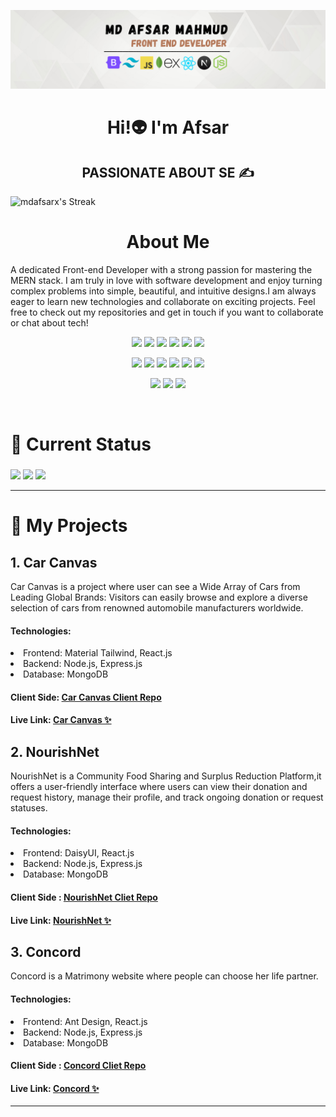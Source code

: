 
![Frontend development](https://raw.githubusercontent.com/Mdafsarx/Mdafsarx/main/Olivia%20Wilson%20(3).png)

<h1 align="center">Hi!👽 I'm Afsar</h1>
<h2 style="text-align:center;" align="center">PASSIONATE ABOUT SE ✍</h2>
<div>
  <img src="https://github-readme-streak-stats.herokuapp.com/?user=mdafsarx&theme=highcontrast&hide_border=true" alt="mdafsarx's Streak" width="100%" height="200" >
</div>
<h1 align="center">About Me</h1>
A dedicated Front-end Developer with a strong passion for mastering the MERN stack. I am truly in love with software development and enjoy turning complex problems into simple, beautiful, and intuitive designs.I am always eager to learn new technologies and collaborate on exciting projects. Feel free to check out my repositories and get in touch if you want to collaborate or chat about tech!
<br>
<p align="center">
<img src="https://github.com/mir-hussain/mir-hussain/blob/main/images/icons/HTML.png"/>
<img src="https://github.com/mir-hussain/mir-hussain/blob/main/images/icons/css.png"/>
<img src="https://github.com/mir-hussain/mir-hussain/blob/main/images/icons/JavaScript.png"/>
<img src="https://github.com/mir-hussain/mir-hussain/blob/main/images/icons/python.png"/>
<img src="https://github.com/mir-hussain/mir-hussain/blob/main/images/icons/c.png"/>
<img src="https://github.com/mir-hussain/mir-hussain/blob/main/images/icons/cpp.png"/>
</p>
<p align="center">
<img src="https://github.com/mir-hussain/mir-hussain/blob/main/images/icons/react.png"/>
<img src="https://github.com/mir-hussain/mir-hussain/blob/main/images/icons/redux.png"/>
<img src="https://github.com/mir-hussain/mir-hussain/blob/main/images/icons/sass.png"/>
<img src="https://github.com/mir-hussain/mir-hussain/blob/main/images/icons/tailwind.png"/>
<img src="https://github.com/mir-hussain/mir-hussain/blob/main/images/icons/Bootsrap.png"/>
<img src="https://github.com/mir-hussain/mir-hussain/blob/main/images/icons/firebase.png"/>
</p>
<p align="center">
<img src="https://github.com/mir-hussain/mir-hussain/blob/main/images/icons/node.png"/>
<img src="https://github.com/mir-hussain/mir-hussain/blob/main/images/icons/express.png"/>
<img src="https://github.com/mir-hussain/mir-hussain/blob/main/images/icons/mongo.png"/>
</p><br/>

# 🎯 Current Status

###

![](http://github-profile-summary-cards.vercel.app/api/cards/profile-details?username=IshakQuresheeAkib&theme=nord_bright)
![](http://github-profile-summary-cards.vercel.app/api/cards/repos-per-language?username=IshakQuresheeAkib&theme=nord_bright)
![](http://github-profile-summary-cards.vercel.app/api/cards/productive-time?username=IshakQuresheeAkib&theme=nord_bright&utcOffset=8)

<hr>


# 🎯 My Projects

## 1. Car Canvas
Car Canvas is a project where user can see a Wide Array of Cars from Leading Global Brands: Visitors can easily browse and explore a diverse selection of cars from renowned automobile manufacturers worldwide.

#### Technologies:
<li>Frontend: Material Tailwind, React.js
<li>Backend: Node.js, Express.js
<li>Database: MongoDB

#### Client Side: [Car Canvas Client Repo](https://github.com/IshakQuresheeAkib/car-canvas "Car Canvas Client side") 
#### Live Link: [Car Canvas ✨](https://car-canvas.web.app "Car Canvas Live Link") 

## 2. NourishNet
NourishNet is a Community Food Sharing and Surplus Reduction Platform,it offers a user-friendly interface where users can view their donation and request history, manage their profile, and track ongoing donation or request statuses.
 
#### Technologies:
<li>Frontend: DaisyUI, React.js 
<li>Backend: Node.js, Express.js
<li>Database: MongoDB

#### Client Side : [NourishNet Cliet Repo](https://github.com/IshakQuresheeAkib/nourish-net "NourishNet Client side")
#### Live Link: [NourishNet ✨](https://nourish-net.web.app/ "NourishNet Live Link") 

## 3. Concord
Concord is a Matrimony website where people can choose her life partner.

#### Technologies:
<li>Frontend: Ant Design, React.js
<li>Backend: Node.js, Express.js
<li>Database: MongoDB

#### Client Side : [Concord Cliet Repo](https://github.com/IshakQuresheeAkib/concord "Concord Client side") 
#### Live Link: [Concord ✨](https://assignment-12-847d7.web.app "Concord Live Link") 
<hr>
